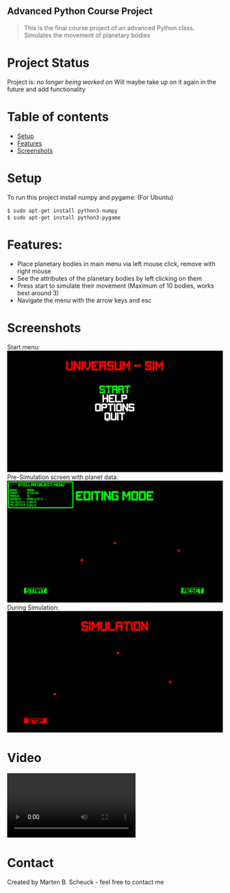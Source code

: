 ## Advanced Python Course Project
>This is the final course project of an advanced Python class.
>Simulates the movement of planetary bodies

# Project Status
Project is: _no longer being worked on_ 
Will maybe take up on it again in the future and add functionality

# Table of contents
* [Setup](#Setup)
* [Features](#Features)
* [Screenshots](#Screenshots)

# Setup
To run this project install numpy and pygame: (For Ubuntu)
```
$ sudo apt-get install python3-numpy
$ sudo apt-get install python3-pygame
```

# Features:
* Place planetary bodies in main menu via left mouse click, remove with right mouse
* See the attributes of the planetary bodies by left clicking on them
* Press start to simulate their movement (Maximum of 10 bodies, works best around 3)
* Navigate the menu with the arrow keys and esc

# Screenshots
Start menu:
![Start menu](./img/start_menu.png)
Pre-Simulation screen with planet data:
![Pre-Simulation](./img/pre_simulation.png)
During Simulation:
![During Simulation](./img/during_simulation.png)

# Video
![Usage](./img/PlanetarySimulation.mkv)

# Contact
Created by Marten B. Scheuck - feel free to contact me

<!-- Optional -->
<!-- ## License -->
<!-- This project is open source and available under the CDDL-1.0(). -->
